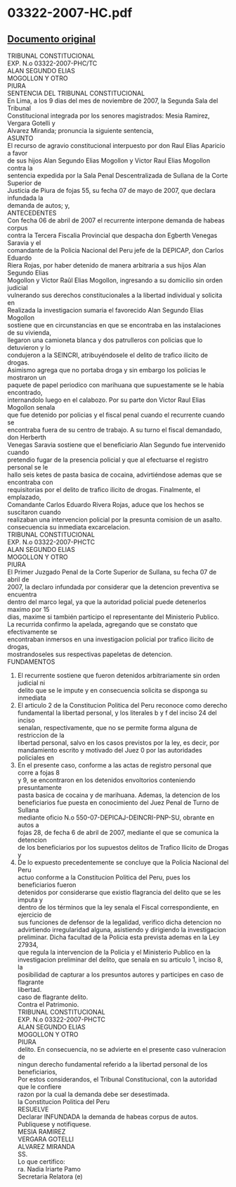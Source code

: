 
03322-2007-HC.pdf
=================
  
[Documento original](https://tc.gob.pe/jurisprudencia/2008/03322-2007-HC.pdf)  
---  
TRIBUNAL CONSTITUCIONAL  
EXP. N.o 03322-2007-PHC/TC  
ALAN SEGUNDO ELIAS  
MOGOLLON Y OTRO  
PIURA  
SENTENCIA DEL TRIBUNAL CONSTITUCIONAL  
En Lima, a los 9 dias del mes de noviembre de 2007, la Segunda Sala del Tribunal  
Constitucional integrada por los senores magistrados: Mesia Ramirez, Vergara Gotelli y  
Alvarez Miranda; pronuncia la siguiente sentencia,  
ASUNTO  
El recurso de agravio constitucional interpuesto por don Raul Elias Aparicio a favor  
de sus hijos Alan Segundo Elias Mogollon y Victor Raul Elias Mogollon contra la  
sentencia expedida por la Sala Penal Descentralizada de Sullana de la Corte Superior de  
Justicia de Piura de fojas 55, su fecha 07 de mayo de 2007, que declara infundada la  
demanda de autos; y,  
ANTECEDENTES  
Con fecha 06 de abril de 2007 el recurrente interpone demanda de habeas corpus  
contra la Tercera Fiscalia Provincial que despacha don Egberth Venegas Saravia y el  
comandante de la Policia Nacional del Peru jefe de la DEPICAP, don Carlos Eduardo  
Riera Rojas, por haber detenido de manera arbitraria a sus hijos Alan Segundo Elias  
Mogollon y Victor Raûl Elias Mogollon, ingresando a su domicilio sin orden judicial  
vulnerando sus derechos constitucionales a la libertad individual y solicita en  
Realizada la investigacion sumaria el favorecido Alan Segundo Elias Mogollon  
sostiene que en circunstancias en que se encontraba en las instalaciones de su vivienda,  
llegaron una camioneta blanca y dos patrulleros con policias que lo detuvieron y lo  
condujeron a la SEINCRI, atribuyéndosele el delito de trafico ilicito de drogas.  
Asimismo agrega que no portaba droga y sin embargo los policias le mostraron un  
paquete de papel periodico con marihuana que supuestamente se le habia encontrado,  
internandolo luego en el calabozo. Por su parte don Victor Raul Elias Mogollon senala  
que fue detenido por policias y el fiscal penal cuando el recurrente cuando se  
encontraba fuera de su centro de trabajo. A su turno el fiscal demandado, don Herberth  
Venegas Saravia sostiene que el beneficiario Alan Segundo fue intervenido cuando  
pretendio fugar de la presencia policial y que al efectuarse el registro personal se le  
hallo seis ketes de pasta basica de cocaina, advirtiéndose ademas que se encontraba con  
requisitorias por el delito de trafico ilicito de drogas. Finalmente, el emplazado,  
Comandante Carlos Eduardo Rivera Rojas, aduce que los hechos se suscitaron cuando  
realizaban una intervencion policial por la presunta comision de un asalto.  
consecuencia su inmediata excarcelacion.  
TRIBUNAL CONSTITUCIONAL  
EXP. N.o 03322-2007-PHCTC  
ALAN SEGUNDO ELIAS  
MOGOLLON Y OTRO  
PIURA  
El Primer Juzgado Penal de la Corte Superior de Sullana, su fecha 07 de abril de  
2007, la declaro infundada por considerar que la detencion preventiva se encuentra  
dentro del marco legal, ya que la autoridad policial puede detenerlos maximo por 15  
dias, maxime si también participo el representante del Ministerio Publico.  
La recurrida confirmo la apelada, agregando que se constato que efectivamente se  
encontraban inmersos en una investigacion policial por trafico ilicito de drogas,  
mostrandoseles sus respectivas papeletas de detencion.  
FUNDAMENTOS  
1. El recurrente sostiene que fueron detenidos arbitrariamente sin orden judicial ni  
delito que se le impute y en consecuencia solicita se disponga su inmediata  
2. El articulo 2 de la Constitucion Politica del Peru reconoce como derecho  
fundamental la libertad personal, y los literales b y f del inciso 24 del inciso  
senalan, respectivamente, que no se permite forma alguna de restriccion de la  
libertad personal, salvo en los casos previstos por la ley, es decir, por  
mandamiento escrito y motivado del Juez 0 por las autoridades policiales en  
3. En el presente caso, conforme a las actas de registro personal que corre a fojas 8  
y 9, se encontraron en los detenidos envoltorios conteniendo presuntamente  
pasta basica de cocaina y de marihuana. Ademas, la detencion de los  
beneficiarios fue puesta en conocimiento del Juez Penal de Turno de Sullana  
mediante oficio N.o 550-07-DEPICAJ-DEINCRI-PNP-SU, obrante en autos a  
fojas 28, de fecha 6 de abril de 2007, mediante el que se comunica la detencion  
de los beneficiarios por los supuestos delitos de Trafico Ilicito de Drogas y  
4. De lo expuesto precedentemente se concluye que la Policia Nacional del Peru  
actuo conforme a la Constitucion Politica del Peru, pues los beneficiarios fueron  
detenidos por considerarse que existio flagrancia del delito que se les imputa y  
dentro de los términos que la ley senala el Fiscal correspondiente, en ejercicio de  
sus funciones de defensor de la legalidad, verifico dicha detencion no  
advirtiendo irregularidad alguna, asistiendo y dirigiendo la investigacion  
preliminar. Dicha facultad de la Policia esta prevista ademas en la Ley 27934,  
que regula la intervencion de la Policia y el Ministerio Publico en la  
investigacion preliminar del delito, que senala en su articulo 1, inciso 8, la  
posibilidad de capturar a los presuntos autores y participes en caso de flagrante  
libertad.  
caso de flagrante delito.  
Contra el Patrimonio.  
TRIBUNAL CONSTITUCIONAL  
EXP. N.o 03322-2007-PHCTC  
ALAN SEGUNDO ELIAS  
MOGOLLON Y OTRO  
PIURA  
delito. En consecuencia, no se advierte en el presente caso vulneracion de  
ningun derecho fundamental referido a la libertad personal de los beneficiarios,  
Por estos considerandos, el Tribunal Constitucional, con la autoridad que le confiere  
razon por la cual la demanda debe ser desestimada.  
la Constitucion Politica del Peru  
RESUELVE  
Declarar INFUNDADA la demanda de habeas corpus de autos.  
Publiquese y notifiquese.  
MESIA RAMIREZ  
VERGARA GOTELLI  
ALVAREZ MIRANDA  
SS.  
Lo que certifico:  
ra. Nadia Iriarte Pamo  
Secretaria Relatora (e)